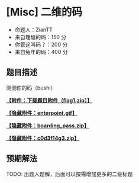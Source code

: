 # [Misc] 二维的码

- 命题人：ZianTT
- 来自理塘的码：150 分
- 你管这叫码？：200 分
- 来自兔年的码：400 分

## 题目描述

<p>测测你的码（bushi）</p>

**[【附件：下载题目附件（flag1.zip）】](attachment/flag1.zip)**

**[【隐藏附件：enterpoint.gif】](attachment/enterpoint.gif)**

**[【隐藏附件：boarding_pass.zip】](attachment/boarding_pass.zip)**

**[【隐藏附件：c0d3f14g3.zip】](attachment/c0d3f14g3.zip)**

## 预期解法

TODO: 出题人题解，后面可以按需增加更多的二级标题